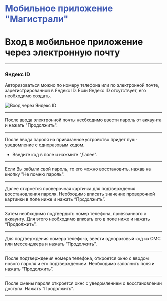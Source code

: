 # <span style="color: #425CB5">Мобильное приложение "Магистрали"</span>
# Вход в мобильное приложение через электронную почту

---

### Яндекс ID

Авторизоваться можно по номеру телефона или по электронной почте, зарегистрированной в Яндекс ID. Если Яндекс ID отсутствует, его необходимо создать.

![Вход через Яндекс ID](/diplodoc-example/_images/_hui/1.jpeg)

---

После ввода электронной почты необходимо ввести пароль от аккаунта и нажать "Продолжить".



---

После ввода пароля на привязанное устройство придет пуш-уведомление с одноразовым кодом.  
- Введите код в поле и нажмите "Далее".


---

Если Вы забыли свой пароль, то его можно восстановить, нажав на кнопку "Не помню пароль".


---

Далее откроется проверочная картинка для подтверждения восстановления пароля. Необходимо вписать значение проверочной картинки в поле ниже и нажать “Продолжить”.


---

Затем необходимо подтвердить номер телефона, привязанного к аккаунту. Для этого необходимо вписать его в поле ниже и нажать “Продолжить”.


---

Для подтверждения номера телефона, ввести одноразовый код из СМС или мессенджера и нажать “Продолжить”.


---

После подтверждения номера телефона, откроется окно с вводом нового пароля и его подтверждением. Необходимо заполнить поля и нажать “Продолжить”.


---

После смены пароля откроется окно с уведомлением о восстановлении доступа. Нажать “Продолжить”.


---